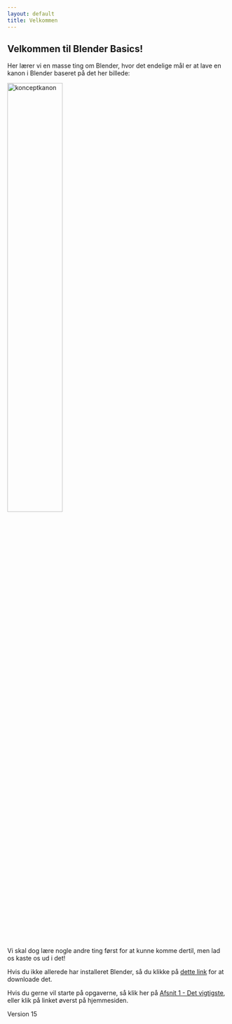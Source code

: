 ```yaml
---
layout: default
title: Velkommen
---
```

## Velkommen til Blender Basics!

Her lærer vi en masse ting om Blender, hvor det endelige mål er at lave en kanon i Blender baseret på det her billede:

<img src="{{site.baseurl}}/z_assets/vintage-cannon-cartoon-illustration-vector.jpg" alt="konceptkanon" style="width:50%">

Vi skal dog lære nogle andre ting først for at kunne komme dertil, men lad os kaste os ud i det!

Hvis du ikke allerede har installeret Blender, så du klikke på [dette link](https://www.blender.org/download/) for at downloade det.

Hvis du gerne vil starte på opgaverne, så klik her på [Afsnit 1 - Det vigtigste](./_guides/01-getting-started.md), eller klik på linket øverst på hjemmesiden.

Version 15